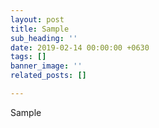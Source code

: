 ```yaml
---
layout: post
title: Sample
sub_heading: ''
date: 2019-02-14 00:00:00 +0630
tags: []
banner_image: ''
related_posts: []

---
```

Sample